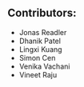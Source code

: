 ## Contributors:
* Jonas Readler
* Dhanik Patel
* Lingxi Kuang
* Simon Cen 
* Venika Vachani 
* Vineet Raju
